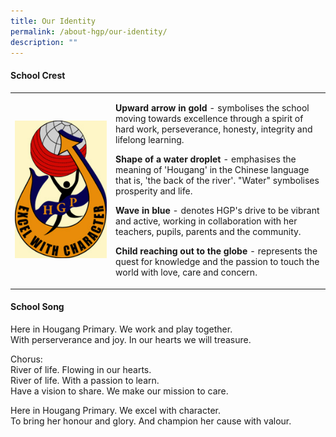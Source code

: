 ```yaml
---
title: Our Identity
permalink: /about-hgp/our-identity/
description: ""
---
```

<h4><strong>School Crest</strong></h4>
<table border="0" cellspacing="1" cellpadding="2">
<tbody>
<tr>
<td style="width: 228px;"><img src="/images/oi1.jpg"></td>
<td style="width: 458px;">
<p><strong>Upward arrow in gold</strong>&nbsp;- symbolises the school moving towards excellence through a spirit of hard work, perseverance, honesty, integrity and lifelong learning.</p>
<p><strong>Shape of a water droplet</strong>&nbsp;- emphasises the meaning of 'Hougang' in the Chinese language that is, 'the back of the river'. "Water" symbolises prosperity and life.</p>
<p><strong>Wave in blue</strong>&nbsp;- denotes HGP's drive to be vibrant and active, working in collaboration with her teachers, pupils, parents and the community.</p>
<p><strong>Child reaching out to the globe</strong>&nbsp;- represents the quest for knowledge and the passion to touch the world with love, care and concern.</p>
</td>
</tr>
</tbody>
</table>
<h4><strong>School Song</strong></h4>
<p>Here in Hougang Primary. We work and play together.<br>With perserverance and joy. In our hearts we will treasure.</p>
<p>Chorus:<br>River of life. Flowing in our hearts.<br>River of life. With a passion to learn.<br>Have a vision to share. We make our mission to care.</p>
<p>Here in Hougang Primary. We excel with character.<br>To bring her honour and glory. And champion her cause with valour.</p>